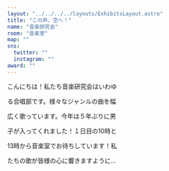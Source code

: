 ```yaml
---
layout: "../../../../layouts/ExhibitsLayout.astro"
title: "この声、空へ！"
name: "音楽研究会"
room: "音楽室"
map: ""
sns:
  twitter: ""
  instagram: ""
award: ""
---
```




こんにちは！私たち音楽研究会はいわゆ

る合唱部です。様々なジャンルの曲を幅

広く歌っています。今年は５年ぶりに男

子が入ってくれました！１日目の10時と

13時から音楽室でお待ちしています！私

たちの歌が皆様の心に響きますように…
